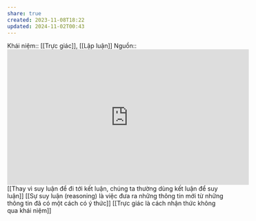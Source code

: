 ```yaml
---
share: true
created: 2023-11-08T18:22
updated: 2024-11-02T00:43
---
```

Khái niệm:: [[Trực giác]], [[Lập luận]]
Nguồn:: <iframe width="560" height="315" src="https://www.youtube.com/embed/_ArVh3Cj9rw?start=454" title="YouTube video player" frameborder="0" allow="accelerometer; autoplay; clipboard-write; encrypted-media; gyroscope; picture-in-picture; web-share" allowfullscreen></iframe>
[[Thay vì suy luận để đi tới kết luận, chúng ta thường dùng kết luận để suy luận]]
[[Sự suy luận (reasoning) là việc đưa ra những thông tin mới từ những thông tin đã có một cách có ý thức]]
[[Trực giác là cách nhận thức không qua khái niệm]]